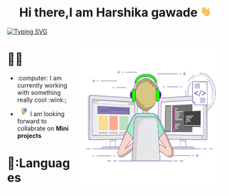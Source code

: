 <h1 align="center"> Hi there,I am Harshika gawade <img src="https://github.com/9102004Harshika/9102004Harshika/blob/main/hi.gif" width="25" height="25"></h1>

<a href="https://git.io/typing-svg"><img src="https://readme-typing-svg.demolab.com?font=Fira+Code&pause=1000&color=B61798&center=true&vCenter=true&width=435&lines=Front+End+Enthusiast.;Student+At+Thakur+Instituions;Want+To+Learn+More+About+UI" alt="Typing SVG" /></a>


<img src="https://github.com/9102004Harshika/9102004Harshika/blob/main/coding-freak%20(1).gif" align="right" width="350" height="350">





# :raising_hand_woman:

<ul>
  <li>:computer:  I am currently working with something really cool  :wink:;</li>
 <li><img src="https://github.com/9102004Harshika/9102004Harshika/blob/main/Handshake.gif" width="30" height="30">I am looking forward to collabrate on <b>Mini projects</b></li>
 </ul>
 
 
 






# 🚀:Languages
<a href="https://aws.amazon.com/">
 
